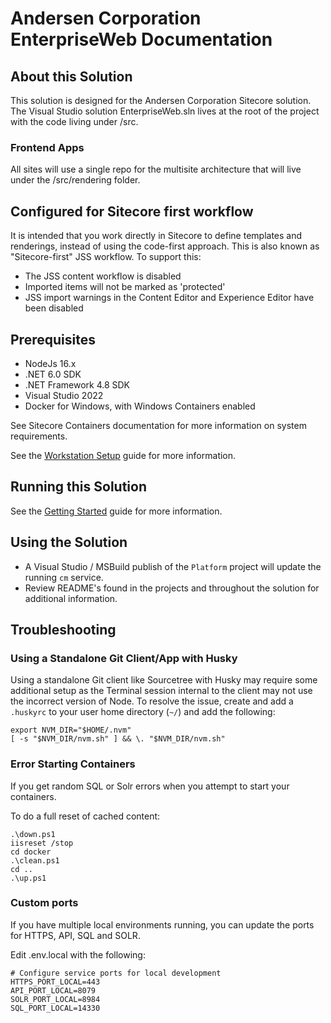 # Andersen Corporation EnterpriseWeb Documentation

## About this Solution
This solution is designed for the Andersen Corporation Sitecore solution.  The Visual Studio solution EnterpriseWeb.sln lives at the root of the project with the code living under /src.

### Frontend Apps
All sites will use a single repo for the multisite architecture that will live under the /src/rendering folder.

## Configured for Sitecore first workflow
It is intended that you work directly in Sitecore to define templates and renderings, instead of using the code-first approach. This is also known as "Sitecore-first" JSS workflow. To support this:

* The JSS content workflow is disabled
* Imported items will not be marked as 'protected'
* JSS import warnings in the Content Editor and Experience Editor have been disabled

## Prerequisites
* NodeJs 16.x
* .NET 6.0 SDK
* .NET Framework 4.8 SDK
* Visual Studio 2022
* Docker for Windows, with Windows Containers enabled

See Sitecore Containers documentation for more information on system requirements.

See the [Workstation Setup](https://andersenwindows.atlassian.net/wiki/spaces/EW/pages/2816835585/Workstation+Setup) guide for more information.

## Running this Solution
See the [Getting Started](https://andersenwindows.atlassian.net/wiki/spaces/EW/pages/2822045700/Getting+Started) guide for more information.

## Using the Solution
* A Visual Studio / MSBuild publish of the `Platform` project will update the running `cm` service.
* Review README's found in the projects and throughout the solution for additional information.

## Troubleshooting

### Using a Standalone Git Client/App with Husky

Using a standalone Git client like Sourcetree with Husky may require some additional setup as the Terminal session internal to the client may not use the incorrect version of Node. To resolve the issue, create and add a `.huskyrc` to your user home directory (`~/`) and add the following:

```
export NVM_DIR="$HOME/.nvm"
[ -s "$NVM_DIR/nvm.sh" ] && \. "$NVM_DIR/nvm.sh"
```

### Error Starting Containers
If you get random SQL or Solr errors when you attempt to start your containers.

To do a full reset of cached content:
```
.\down.ps1
iisreset /stop
cd docker
.\clean.ps1
cd ..
.\up.ps1
```

### Custom ports
If you have multiple local environments running, you can update the ports for HTTPS, API, SQL and SOLR.

Edit .env.local with the following:
```
# Configure service ports for local development
HTTPS_PORT_LOCAL=443
API_PORT_LOCAL=8079
SOLR_PORT_LOCAL=8984
SQL_PORT_LOCAL=14330
```
